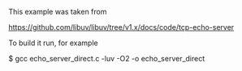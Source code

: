 This example was taken from

   https://github.com/libuv/libuv/tree/v1.x/docs/code/tcp-echo-server

To build it run, for example

   $ gcc echo_server_direct.c -luv -O2 -o echo_server_direct
